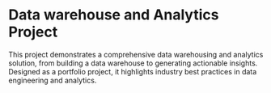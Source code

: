# Data warehouse and Analytics Project

This project demonstrates a comprehensive data warehousing and analytics solution, from building a data warehouse to generating actionable insights. Designed as a portfolio project, it highlights industry best practices in data engineering and analytics.
